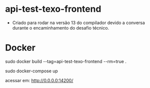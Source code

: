 # api-test-texo-frontend
 - Criado para rodar na versão 13 do compilador devido a conversa durante o encaminhamento do desafio técnico.


# Docker
sudo docker build --tag=api-test-texo-frontend --rm=true .

sudo docker-compose up

acessar em: http://0.0.0.0:14200/
